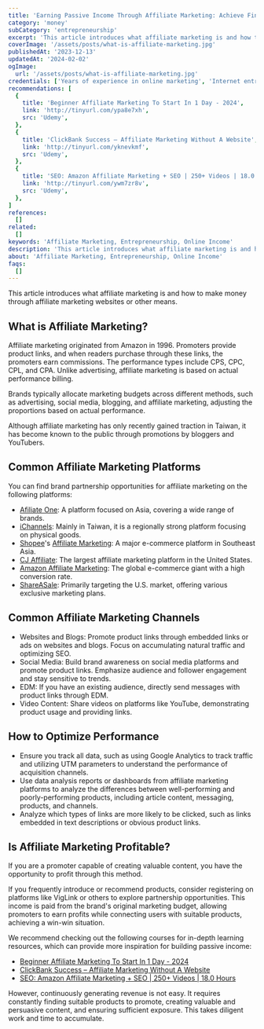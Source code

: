 ```yaml
---
title: 'Earning Passive Income Through Affiliate Marketing: Achieve Financial Freedom Early'
category: 'money'
subCategory: 'entrepreneurship'
excerpt: 'This article introduces what affiliate marketing is and how to make money through affiliate marketing websites.'
coverImage: '/assets/posts/what-is-affiliate-marketing.jpg'
publishedAt: '2023-12-13'
updatedAt: '2024-02-02'
ogImage:
  url: '/assets/posts/what-is-affiliate-marketing.jpg'
credentials: ['Years of experience in online marketing', 'Internet entrepreneurship expert']
recommendations: [
  {
    title: 'Beginner Affiliate Marketing To Start In 1 Day - 2024',
    link: 'http://tinyurl.com/ypa8e7xh',
    src: 'Udemy',
  },
  {
    title: 'ClickBank Success – Affiliate Marketing Without A Website',
    link: 'http://tinyurl.com/yknevkmf',
    src: 'Udemy',
  },
  {
    title: 'SEO: Amazon Affiliate Marketing + SEO | 250+ Videos | 18.0 Hours',
    link: 'http://tinyurl.com/ywm7zr8v',
    src: 'Udemy',
  },
]
references:
  []
related:
  []
keywords: 'Affiliate Marketing, Entrepreneurship, Online Income'
description: 'This article introduces what affiliate marketing is and how to make money through affiliate marketing websites.'
about: 'Affiliate Marketing, Entrepreneurship, Online Income'
faqs:
  []
---
```


This article introduces what affiliate marketing is and how to make money through affiliate marketing websites or other means.

## What is Affiliate Marketing?

Affiliate marketing originated from Amazon in 1996. Promoters provide product links, and when readers purchase through these links, the promoters earn commissions. The performance types include CPS, CPC, CPL, and CPA. Unlike advertising, affiliate marketing is based on actual performance billing.

Brands typically allocate marketing budgets across different methods, such as advertising, social media, blogging, and affiliate marketing, adjusting the proportions based on actual performance.

Although affiliate marketing has only recently gained traction in Taiwan, it has become known to the public through promotions by bloggers and YouTubers.

## Common Affiliate Marketing Platforms

You can find brand partnership opportunities for affiliate marketing on the following platforms:

* [Afiliate One](https://vbtrax.com/track/affr/33896 "affiliate"): A platform focused on Asia, covering a wide range of brands.
* [iChannels](https://affnotes.com/go/ichannels/): Mainly in Taiwan, it is a regionally strong platform focusing on physical goods.
* [Shopee](https://shope.ee/6UxytQEdAj "affiliate")'s [Affiliate Marketing](https://shope.ee/3fdnVz0Tr6): A major e-commerce platform in Southeast Asia.
* [CJ Affiliate](https://www.cj.com/): The largest affiliate marketing platform in the United States.
* [Amazon Affiliate Marketing](https://affiliate-program.amazon.com/): The global e-commerce giant with a high conversion rate.
* [ShareASale](https://account.shareasale.com/newsignup.cfm): Primarily targeting the U.S. market, offering various exclusive marketing plans.

## Common Affiliate Marketing Channels

* Websites and Blogs: Promote product links through embedded links or ads on websites and blogs. Focus on accumulating natural traffic and optimizing SEO.
* Social Media: Build brand awareness on social media platforms and promote product links. Emphasize audience and follower engagement and stay sensitive to trends.
* EDM: If you have an existing audience, directly send messages with product links through EDM.
* Video Content: Share videos on platforms like YouTube, demonstrating product usage and providing links.

## How to Optimize Performance

* Ensure you track all data, such as using Google Analytics to track traffic and utilizing UTM parameters to understand the performance of acquisition channels.
* Use data analysis reports or dashboards from affiliate marketing platforms to analyze the differences between well-performing and poorly-performing products, including article content, messaging, products, and channels.
* Analyze which types of links are more likely to be clicked, such as links embedded in text descriptions or obvious product links.

## Is Affiliate Marketing Profitable?

If you are a promoter capable of creating valuable content, you have the opportunity to profit through this method.

If you frequently introduce or recommend products, consider registering on platforms like VigLink or others to explore partnership opportunities. This income is paid from the brand's original marketing budget, allowing promoters to earn profits while connecting users with suitable products, achieving a win-win situation.

We recommend checking out the following courses for in-depth learning resources, which can provide more inspiration for building passive income:

* [Beginner Affiliate Marketing To Start In 1 Day - 2024](http://tinyurl.com/ypa8e7xh)
* [ClickBank Success – Affiliate Marketing Without A Website](http://tinyurl.com/yknevkmf)
* [SEO: Amazon Affiliate Marketing + SEO | 250+ Videos | 18.0 Hours](http://tinyurl.com/ywm7zr8v)

However, continuously generating revenue is not easy. It requires constantly finding suitable products to promote, creating valuable and persuasive content, and ensuring sufficient exposure. This takes diligent work and time to accumulate.